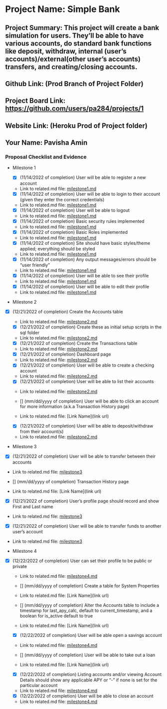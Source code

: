 # Project Name: Simple Bank
## Project Summary: This project will create a bank simulation for users. They’ll be able to have various accounts, do standard bank functions like deposit, withdraw, internal (user’s accounts)/external(other user’s accounts) transfers, and creating/closing accounts.
## Github Link: (Prod Branch of Project Folder)
## Project Board Link: https://github.com/users/pa284/projects/1
## Website Link: (Heroku Prod of Project folder)
## Your Name: Pavisha Amin


### Proposal Checklist and Evidence

- Milestone 1
    -  [x] \(11/14/2022 of completion) User will be able to register a new account
  -  Link to related.md file: [milestone1.md](https://github.com/pa284/IT202-009/blob/dev/public_html/Project/milestone1.md)

    -  [x] \(11/14/2022 of completion) User will be able to login to their account (given they enter the correct credentials)
  -   Link to related.md file: [milestone1.md](https://github.com/pa284/IT202-009/blob/dev/public_html/Project/milestone1.md)

    -  [x] \(11/14/2022 of completion) User will be able to logout
  -  Link to related.md file: [milestone1.md](https://github.com/pa284/IT202-009/blob/dev/public_html/Project/milestone1.md)

    -  [x] \(11/14/2022 of completion) Basic security rules implemented
  -  Link to related.md file: [milestone1.md](https://github.com/pa284/IT202-009/blob/dev/public_html/Project/milestone1.md)

    -  [x] \(11/14/2022 of completion) Basic Roles implemented
  -  Link to related.md file: [milestone1.md](https://github.com/pa284/IT202-009/blob/dev/public_html/Project/milestone1.md)

    -  [x] \(11/14/2022 of completion) Site should have basic styles/theme applied; everything should be styled
  -  Link to related.md file: [milestone1.md](https://github.com/pa284/IT202-009/blob/dev/public_html/Project/milestone1.md)

    -  [x] \(11/14/2022 of completion) Any output messages/errors should be “user friendly”
  -  Link to related.md file: [milestone1.md](https://github.com/pa284/IT202-009/blob/dev/public_html/Project/milestone1.md)

    -  [x] \(11/14/2022 of completion) User will be able to see their profile
  -  Link to related.md file: [milestone1.md](https://github.com/pa284/IT202-009/blob/dev/public_html/Project/milestone1.md)

    -  [x] \(11/14/2022 of completion) User will be able to edit their profile
  -  Link to related.md file: [milestone1.md](https://github.com/pa284/IT202-009/blob/dev/public_html/Project/milestone1.md)

- Milestone 2
-   [x] \(12/21/2022 of completion) Create the Accounts table
  -  Link to related.md file: [milestone2.md](https://github.com/pa284/IT202-009/blob/dev/public_html/Project/milestone2.md)

  -  [x] \(12/21/2022 of completion) Create these as initial setup scripts in the sql folder
  -  Link to related.md file: [milestone2.md](https://github.com/pa284/IT202-009/blob/dev/public_html/Project/milestone2.md)

  -  [x] \(12/21/2022 of completion) Create the Transactions table
  -  Link to related.md file: [milestone2.md](https://github.com/pa284/IT202-009/blob/dev/public_html/Project/milestone2.md)

  -  [x] \(12/21/2022 of completion) Dashboard page
  -  Link to related.md file: [milestone2.md](https://github.com/pa284/IT202-009/blob/dev/public_html/Project/milestone2.md)

  -  [x] \(12/21/2022 of completion) User will be able to create a checking account
  -  Link to related.md file: [milestone2.md](https://github.com/pa284/IT202-009/blob/dev/public_html/Project/milestone2.md)

  -  [x] \(12/21/2022 of completion) User will be able to list their accounts
  -  Link to related.md file: [milestone2.md](https://github.com/pa284/IT202-009/blob/dev/public_html/Project/milestone2.md)

  -  [] \(mm/dd/yyyy of completion) User will be able to click an account for more information (a.k.a Transaction History page)
  -  Link to related.md file: [Link Name](link url)

  -  [x] \(12/21/2022 of completion) User will be able to deposit/withdraw from their account(s)
  -  Link to related.md file: [milestone2.md](https://github.com/pa284/IT202-009/blob/dev/public_html/Project/milestone2.md)

- Milestone 3
 -  [x] \(12/21/2022 of completion) User will be able to transfer between their accounts
  -  Link to related.md file: [milestone3](https://github.com/pa284/IT202-009/blob/dev/public_html/Project/milestone3.md)

   -  [] \(mm/dd/yyyy of completion) Transaction History page 
  -  Link to related.md file: [Link Name](link url)

   -  [x] \(12/21/2022 of completion) User’s profile page should record and show First and Last name
  -  Link to related.md file: [milestone3](https://github.com/pa284/IT202-009/blob/dev/public_html/Project/milestone3.md)

   -  [x] \(12/21/2022 of completion) User will be able to transfer funds to another user’s account
  -  Link to related.md file: [milestone3](https://github.com/pa284/IT202-009/blob/dev/public_html/Project/milestone3.md)

- Milestone 4
-  [x] \(12/22/2022 of completion) User can set their profile to be public or private
  -  Link to related.md file: [milestone4.md](https://github.com/pa284/IT202-009/blob/dev/public_html/Project/milestone4.md)

  -  [] \(mm/dd/yyyy of completion) Create a table for System Properties 
  -  Link to related.md file: [Link Name](link url)

  -  [] \(mm/dd/yyyy of completion) Alter the Accounts table to include a timestamp for last_apy_calc, default to current_timestamp, and a boolean for is_active default to true
  -  Link to related.md file: [Link Name](link url)

  -  [x] \(12/22/2022 of completion) User will be able open a savings account
  -  Link to related.md file: [milestone4.md](https://github.com/pa284/IT202-009/blob/dev/public_html/Project/milestone4.md)

  -  [] \(mm/dd/yyyy of completion) User will be able to take out a loan
  -  Link to related.md file: [Link Name](link url)

  -  [x] \(12/22/2022 of completion) Listing accounts and/or viewing Account Details should show any applicable APY or “-” if none is set for the particular account
  -  Link to related.md file: [milestone4.md](https://github.com/pa284/IT202-009/blob/dev/public_html/Project/milestone4.md)

  -  [x] \(12/22/2022 of completion) User will be able to close an account
  -  Link to related.md file: [milestone4.md](https://github.com/pa284/IT202-009/blob/dev/public_html/Project/milestone4.md)